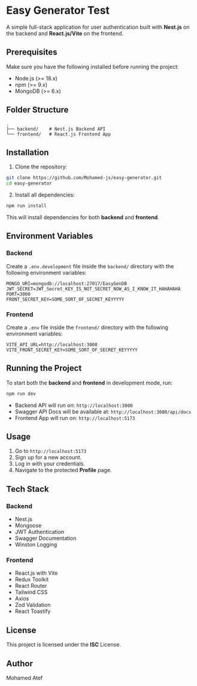 # Easy Generator Test

A simple full-stack application for user authentication built with **Nest.js** on the backend and **React.js/Vite** on the frontend.

## Prerequisites

Make sure you have the following installed before running the project:

- Node.js (>= 18.x)
- npm (>= 9.x)
- MongoDB (>= 6.x)

## Folder Structure

```
.
├── backend/    # Nest.js Backend API
└── frontend/   # React.js Frontend App
```

## Installation

1. Clone the repository:

```bash
git clone https://github.com/Mohamed-js/easy-generator.git
cd easy-generator
```

2. Install all dependencies:

```bash
npm run install
```

This will install dependencies for both **backend** and **frontend**.

## Environment Variables

### Backend
Create a `.env.development` file inside the `backend/` directory with the following environment variables:

```
MONGO_URI=mongodb://localhost:27017/EasyGenDB
JWT_SECRET=JWT_Secret_KEY_IS_NOT_SECRET_NOW_AS_I_KNOW_IT_HAHAHAHA
PORT=3000
FRONT_SECRET_KEY=SOME_SORT_OF_SECRET_KEYYYYY
```

### Frontend
Create a `.env` file inside the `frontend/` directory with the following environment variables:

```
VITE_API_URL=http://localhost:3000
VITE_FRONT_SECRET_KEY=SOME_SORT_OF_SECRET_KEYYYYY
```

## Running the Project

To start both the **backend** and **frontend** in development mode, run:

```bash
npm run dev
```

- Backend API will run on: `http://localhost:3000`
- Swagger API Docs will be available at: `http://localhost:3000/api/docs`
- Frontend App will run on: `http://localhost:5173`

## Usage

1. Go to `http://localhost:5173`
2. Sign up for a new account.
3. Log in with your credentials.
4. Navigate to the protected **Profile** page.

## Tech Stack

### Backend
- Nest.js
- Mongoose
- JWT Authentication
- Swagger Documentation
- Winston Logging

### Frontend
- React.js with Vite
- Redux Toolkit
- React Router
- Tailwind CSS
- Axios
- Zod Validation
- React Toastify

## License
This project is licensed under the **ISC** License.

## Author
Mohamed Atef

